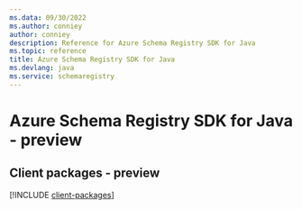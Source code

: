 ```yaml
---
ms.data: 09/30/2022
ms.author: conniey
author: conniey
description: Reference for Azure Schema Registry SDK for Java
ms.topic: reference
title: Azure Schema Registry SDK for Java
ms.devlang: java
ms.service: schemaregistry
---
```

# Azure Schema Registry SDK for Java - preview

## Client packages - preview
[!INCLUDE [client-packages](schema-registry-client-index.md)]